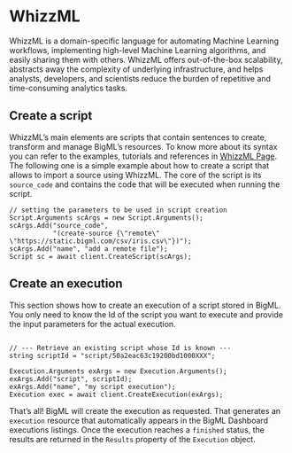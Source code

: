 WhizzML
=======

WhizzML is a domain-specific language for automating Machine Learning
workflows, implementing high-level Machine Learning algorithms,
and easily sharing them with others. WhizzML offers out-of-the-box
scalability, abstracts away the complexity of underlying infrastructure,
and helps analysts, developers, and scientists reduce the burden of repetitive
and time-consuming analytics tasks.

Create a script
---------------

WhizzML’s main elements are scripts that contain sentences to create,
transform and manage BigML’s resources. To know more about its syntax you can
refer to the examples, tutorials and references in
[WhizzML Page](https://bigml.com/whizzml). The following one
is a simple example about how to create a script that allows
to import a source using WhizzML.
The core of the script is its `source_code` and contains the code that will
be executed when running the script.

``` {.csharp}
// setting the parameters to be used in script creation
Script.Arguments scArgs = new Script.Arguments();
scArgs.Add("source_code",
           "(create-source {\"remote\" \"https://static.bigml.com/csv/iris.csv\"})");
scArgs.Add("name", "add a remote file");
Script sc = await client.CreateScript(scArgs);
```

Create an execution
-------------------

This section shows how to create an execution of a script stored in BigML.
You only need to know the Id of the script you want to execute
and provide the input parameters for the actual execution.

``` {.csharp}

// --- Retrieve an existing script whose Id is known ---
string scriptId = "script/50a2eac63c19200bd1000XXX";

Execution.Arguments exArgs = new Execution.Arguments();
exArgs.Add("script", scriptId);
exArgs.Add("name", "my script execution");
Execution exec = await client.CreateExecution(exArgs);
```

That’s all! BigML will create the execution as requested. That generates an
`execution` resource that automatically appears in the BigML Dashboard
executions listings. Once the execution reaches a `finished` status, the
results are returned in the `Results` property of the `Execution` object.
